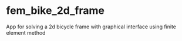 # fem_bike_2d_frame
App for solving a 2d bicycle frame with graphical interface using finite element method
